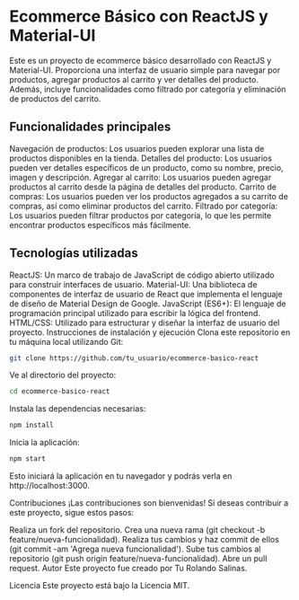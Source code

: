 # Ecommerce Básico con ReactJS y Material-UI

Este es un proyecto de ecommerce básico desarrollado con ReactJS y Material-UI. Proporciona una interfaz de usuario simple para navegar por productos, agregar productos al carrito y ver detalles del producto. Además, incluye funcionalidades como filtrado por categoría y eliminación de productos del carrito.

## Funcionalidades principales

Navegación de productos: Los usuarios pueden explorar una lista de productos disponibles en la tienda.
Detalles del producto: Los usuarios pueden ver detalles específicos de un producto, como su nombre, precio, imagen y descripción.
Agregar al carrito: Los usuarios pueden agregar productos al carrito desde la página de detalles del producto.
Carrito de compras: Los usuarios pueden ver los productos agregados a su carrito de compras, así como eliminar productos del carrito.
Filtrado por categoría: Los usuarios pueden filtrar productos por categoría, lo que les permite encontrar productos específicos más fácilmente.

## Tecnologías utilizadas

ReactJS: Un marco de trabajo de JavaScript de código abierto utilizado para construir interfaces de usuario.
Material-UI: Una biblioteca de componentes de interfaz de usuario de React que implementa el lenguaje de diseño de Material Design de Google.
JavaScript (ES6+): El lenguaje de programación principal utilizado para escribir la lógica del frontend.
HTML/CSS: Utilizado para estructurar y diseñar la interfaz de usuario del proyecto.
Instrucciones de instalación y ejecución
Clona este repositorio en tu máquina local utilizando Git:

```bash
git clone https://github.com/tu_usuario/ecommerce-basico-react
```
Ve al directorio del proyecto:
```bash
cd ecommerce-basico-react
```
Instala las dependencias necesarias:

```bash
npm install
```
Inicia la aplicación:
```bash
npm start
```
Esto iniciará la aplicación en tu navegador y podrás verla en http://localhost:3000.

Contribuciones
¡Las contribuciones son bienvenidas! Si deseas contribuir a este proyecto, sigue estos pasos:

Realiza un fork del repositorio.
Crea una nueva rama (git checkout -b feature/nueva-funcionalidad).
Realiza tus cambios y haz commit de ellos (git commit -am 'Agrega nueva funcionalidad').
Sube tus cambios al repositorio (git push origin feature/nueva-funcionalidad).
Abre un pull request.
Autor
Este proyecto fue creado por Tu Rolando Salinas.

Licencia
Este proyecto está bajo la Licencia MIT.
